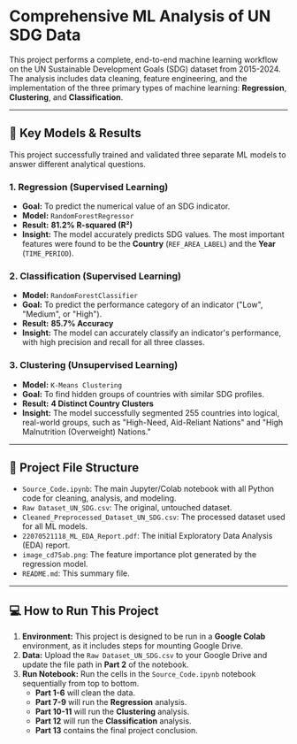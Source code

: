 # Comprehensive ML Analysis of UN SDG Data

This project performs a complete, end-to-end machine learning workflow on the UN Sustainable Development Goals (SDG) dataset from 2015-2024. The analysis includes data cleaning, feature engineering, and the implementation of the three primary types of machine learning: **Regression**, **Clustering**, and **Classification**.

---

## 🚀 Key Models & Results

This project successfully trained and validated three separate ML models to answer different analytical questions.

### 1. Regression (Supervised Learning)
* **Goal:** To predict the numerical value of an SDG indicator.
* **Model:** `RandomForestRegressor`
* **Result:** **81.2% R-squared (R²)**
* **Insight:** The model accurately predicts SDG values. The most important features were found to be the **Country** (`REF_AREA_LABEL`) and the **Year** (`TIME_PERIOD`).

### 2. Classification (Supervised Learning)
* **Model:** `RandomForestClassifier`
* **Goal:** To predict the performance category of an indicator ("Low", "Medium", or "High").
* **Result:** **85.7% Accuracy**
* **Insight:** The model can accurately classify an indicator's performance, with high precision and recall for all three classes.

### 3. Clustering (Unsupervised Learning)
* **Model:** `K-Means Clustering`
* **Goal:** To find hidden groups of countries with similar SDG profiles.
* **Result:** **4 Distinct Country Clusters**
* **Insight:** The model successfully segmented 255 countries into logical, real-world groups, such as "High-Need, Aid-Reliant Nations" and "High Malnutrition (Overweight) Nations."

---

## 📁 Project File Structure

* `Source_Code.ipynb`: The main Jupyter/Colab notebook with all Python code for cleaning, analysis, and modeling.
* `Raw Dataset_UN_SDG.csv`: The original, untouched dataset.
* `Cleaned_Preprocessed_Dataset_UN_SDG.csv`: The processed dataset used for all ML models.
* `22070521118_ML_EDA_Report.pdf`: The initial Exploratory Data Analysis (EDA) report.
* `image_cd75ab.png`: The feature importance plot generated by the regression model.
* `README.md`: This summary file.

---

## 💻 How to Run This Project

1.  **Environment:** This project is designed to be run in a **Google Colab** environment, as it includes steps for mounting Google Drive.
2.  **Data:** Upload the `Raw Dataset_UN_SDG.csv` to your Google Drive and update the file path in **Part 2** of the notebook.
3.  **Run Notebook:** Run the cells in the `Source_Code.ipynb` notebook sequentially from top to bottom.
    * **Part 1-6** will clean the data.
    * **Part 7-9** will run the **Regression** analysis.
    * **Part 10-11** will run the **Clustering** analysis.
    * **Part 12** will run the **Classification** analysis.
    * **Part 13** contains the final project conclusion.
